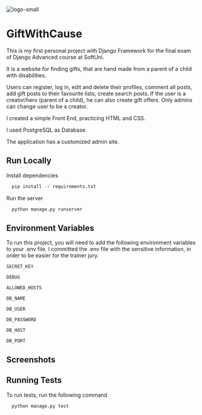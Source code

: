 ![logo-small](https://github.com/user-attachments/assets/0643d874-0b73-4b9b-bce0-108f4a99f410)

# GiftWithCause


This is my first personal project with Django Framework for the final exam of Django Advanced course at SoftUni.

It is a website for finding gifts, that are hand made from a parent of a child with disabilities.

Users can register, log in, edit and delete their profiles, comment all posts, add gift posts to their favourite lists, create search posts. If the user is a creator/hero (parent of a child), he can also create gift offers. Only admins can change user to be a creator.

I created a simple Front End, practicing HTML and CSS.

I used PostgreSQL as Database.

The application has a customized admin site.


## Run Locally


Install dependencies

```bash
  pip install -r requirements.txt
```

Run the server

```bash
  python manage.py runserver
```



## Environment Variables

To run this project, you will need to add the following environment variables to your .env file. I committed the .env file with the sensitive information, in order to be easier for the trainer jury.

`SECRET_KEY`

`DEBUG`

`ALLOWED_HOSTS`

`DB_NAME`

`DB_USER`

`DB_PASSWORD`

`DB_HOST`

`DB_PORT`


## Screenshots




## Running Tests

To run tests, run the following command

```bash
  python manage.py test
```


